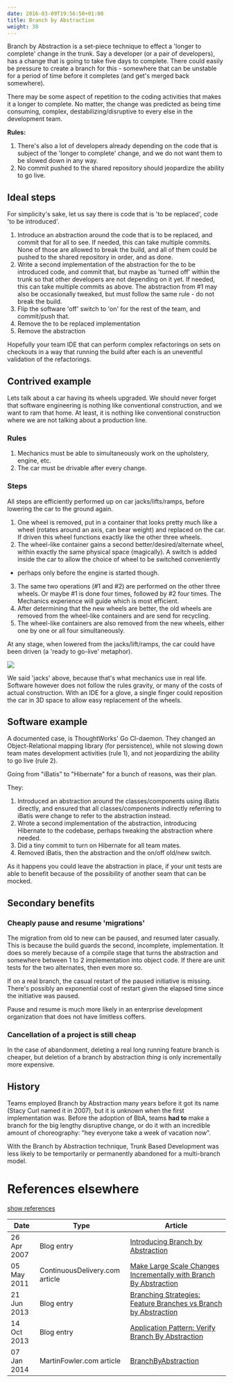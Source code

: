 ```yaml
---
date: 2016-03-09T19:56:50+01:00
title: Branch by Abstraction
weight: 30
---
```


Branch by Abstraction is a set-piece technique to effect a 'longer to complete' change in the trunk. Say a developer
(or a pair of developers), has a change that is going to take five days to complete. There could easily be pressure to
create a branch for this - somewhere that can be unstable for a period of time before it completes (and get's merged
back somewhere).

There may be some aspect of repetition to the coding activities that makes it a longer to complete. No matter, the 
change was predicted as being time consuming, complex, destabilizing/disruptive to every else in the development team.

**Rules:**
 
1. There's also a lot of developers already depending on 
the code that is subject of the 'longer to complete' change, and we do not want them to be slowed down in any way.
2. No commit pushed to the shared repository should jeopardize the ability to go live.

## Ideal steps

For simplicity's sake, let us say there is code that is 'to be replaced', code 'to be introduced'.

1. Introduce an abstraction around the code that is to be replaced, and commit that for all to see.  If needed, this 
can take multiple commits. None of those are allowed to break the build, and all of them could be pushed to the shared
repository in order, and as done.
2. Write a second implementation of the abstraction for the to be introduced code, and commit that, but maybe as 
'turned off' within the trunk so that other developers are not depending on it yet. If needed, this can take multiple 
commits as above. The abstraction from #1 may also be occasionally tweaked, but must follow the same rule - do not 
break the build.
3. Flip the software 'off' switch to 'on' for the rest of the team, and commit/push that.
4. Remove the to be replaced implementation
5. Remove the abstraction

Hopefully your team IDE that can perform complex refactorings on sets on checkouts in a way that running the build 
after each is an uneventful validation of the refactorings.

## Contrived example

Lets talk about a car having its wheels upgraded. We should never forget that software engineering is 
nothing like conventional construction, and we want to ram that home. At least, it is nothing like conventional 
construction where we are not talking about a production line.

### Rules

1. Mechanics must be able to simultaneously work on the upholstery, engine, etc.
2. The car must be drivable after every change. 

### Steps

All steps are efficiently performed up on car jacks/lifts/ramps, before lowering the car to the ground again.

1. One wheel is removed, put in a container that looks pretty much like a wheel (rotates around an axis, 
can bear weight) and replaced on the car. If driven this wheel functions exactly like the 
other three wheels.
2. The wheel-like container gains a second better/desired/alternate wheel, within exactly the same 
physical space (magically). A switch is added inside the car to allow the choice of wheel to be switched conveniently 
- perhaps only before the engine is started though.
3. The same two operations (#1 and #2) are performed on the other three wheels. Or maybe #1 is done four times, 
followed by #2 four times. The Mechanics experience will guide which is most efficient.
4. After determining that the new wheels are better, the old wheels are removed from the wheel-like containers
and are send for recycling.
5. The wheel-like containers are also removed from the new wheels, either one by one or all four simultaneously.

At any stage, when lowered from the jacks/lift/ramps, the car could have been driven (a 'ready to go-live' metaphor).

![](/images/cars.png)

We said 'jacks' above, because that's what mechanics use in real life. Software however does not follow the rules 
gravity, or many of the costs of actual construction. With an IDE for a glove, a single finger could reposition 
the car in 3D space to allow easy replacement of the  wheels.

## Software example

A documented case, is ThoughtWorks' Go CI-daemon. They changed an Object-Relational mapping library (for persistence), 
while not slowing down team mates development activities (rule 1), and not jeopardizing the ability to go live (rule 2).

Going from "iBatis" to "Hibernate" for a bunch of reasons, was their plan.

They:

1. Introduced an abstraction around the classes/components using iBatis directly, and ensured that all 
classes/components indirectly referring to iBatis were change to refer to the abstraction instead.
2. Wrote a second implementation of the abstraction, introducing Hibernate to the codebase, perhaps tweaking the 
abstraction where needed.
3. Did a tiny commit to turn on Hibernate for all team mates.
4. Removed iBatis, then the abstraction and the on/off old/new switch.

As it happens you could leave the abstraction in place, if your unit tests are able to benefit because of the 
possibility of another seam that can be mocked.

## Secondary benefits

### Cheaply pause and resume 'migrations'

The migration from old to new can be paused, and resumed later casually. This is because the build guards the 
second, incomplete, implementation. It does so merely because of a compile stage that turns the abstraction and somewhere 
between 1 to 2 implementation into object code.  If there are unit tests for the two alternates, then even more so.

If on a real branch, the casual restart of the paused initiative is missing. There's possibly an exponential cost of 
restart given the elapsed time since the initiative was paused. 
 
Pause and resume is much more likely in an enterprise development organization that does not have limitless coffers. 
 
### Cancellation of a project is still cheap
 
In the case of abandonment, deleting a real long running feature branch is cheaper, but deletion of a 
branch by abstraction *thing* is only incrementally more expensive. 
 
## History
 
Teams employed Branch by Abstraction many years before it got its name (Stacy Curl named it in 2007), but it is 
unknown when the first implementation was. Before the adoption of BbA, teams **had to** make a branch for the 
big lengthy disruptive change, or do it with an incredible amount of choreography: "hey everyone take a week of 
vacation now".
 
With the Branch by Abstraction technique, Trunk Based Development was less likely to be temportarily or permanently 
abandoned for a multi-branch model.
 
# References elsewhere

<a id="showHideRefs" href="javascript:toggleRefs();">show references</a>

Date    | Type  | Article
--------|-------|--------
26 Apr 2007 | Blog entry | [Introducing Branch by Abstraction](http://paulhammant.com/blog/branch_by_abstraction.html)
05 May 2011 | ContinuousDelivery.com article | [Make Large Scale Changes Incrementally with Branch By Abstraction](https://continuousdelivery.com/2011/05/make-large-scale-changes-incrementally-with-branch-by-abstraction/)
21 Jun 2013 | Blog entry | [Branching Strategies: Feature Branches vs Branch by Abstraction](http://www.slideshare.net/cb372/branching-strategies)
14 Oct 2013 | Blog entry | [Application Pattern: Verify Branch By Abstraction](http://www.alwaysagileconsulting.com/articles/application-pattern-verify-branch-by-abstraction)
07 Jan 2014 | MartinFowler.com article | [BranchByAbstraction](https://martinfowler.com/bliki/BranchByAbstraction.html)
